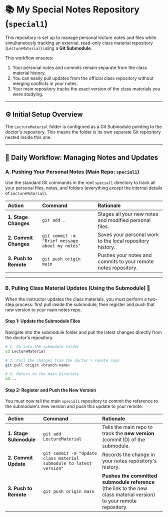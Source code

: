 # 📚 My Special Notes Repository (`special1`)

This repository is set up to manage personal lecture notes and files while simultaneously tracking an external, read-only class material repository (`LectureMaterial`) using a **Git Submodule**.

This workflow ensures:
1.  Your personal notes and commits remain separate from the class material history.
2.  You can easily pull updates from the official class repository without merging conflicts in your notes.
3.  Your main repository tracks the exact version of the class materials you were studying.

---

## ⚙️ Initial Setup Overview

The `LectureMaterial` folder is configured as a Git Submodule pointing to the doctor's repository. This means the folder is its own separate Git repository nested inside this one.

---

## 📝 Daily Workflow: Managing Notes and Updates

### A. Pushing Your Personal Notes (Main Repo: `special1`)

Use the standard Git commands in the root `special1` directory to track all your personal files, notes, and folders (everything *except* the internal details of `LectureMaterial`).

| Action | Command | Rationale |
| :--- | :--- | :--- |
| **1. Stage Changes** | `git add .` | Stages all your new notes and modified personal files. |
| **2. Commit Changes** | `git commit -m "Brief message about my notes"` | Saves your personal work to the local repository history. |
| **3. Push to Remote** | `git push origin main` | Pushes your notes and commits to your remote notes repository. |

---

### B. Pulling Class Material Updates (Using the Submodule) 🔄

When the instructor updates the class materials, you must perform a two-step process: first pull inside the submodule, then register and push that new version to your main notes repo.

#### Step 1: Update the Submodule Files

Navigate into the submodule folder and pull the latest changes directly from the doctor's repository.

```bash
# 1. Go into the submodule folder
cd LectureMaterial

# 2. Pull the changes from the doctor's remote repo
git pull origin <branch-name>

# 3. Return to the main directory
cd ..

```

#### Step 2: Register and Push the New Version

You must now tell the main `special1` repository to commit the reference to the submodule's new version and push this update to your remote.

| Action | Command | Rationale |
| :--- | :--- | :--- |
| **1. Stage Submodule** | `git add LectureMaterial` | Tells the main repo to track the **new version** (commit ID) of the submodule. |
| **2. Commit Update** | `git commit -m "Update class material submodule to latest version"` | Records the change in your notes repository's history. |
| **3. Push to Remote** | `git push origin main` | **Pushes the committed submodule reference** (the link to the new class material version) to your remote repository. |